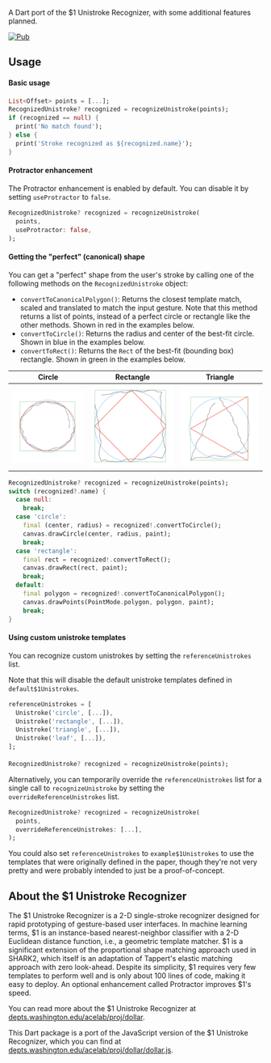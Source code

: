 A Dart port of the $1 Unistroke Recognizer, with some additional features planned.

[![Pub](https://img.shields.io/pub/v/one_dollar_unistroke_recognizer.svg)](https://pub.dev/packages/one_dollar_unistroke_recognizer)

## Usage

#### Basic usage

```dart
List<Offset> points = [...];
RecognizedUnistroke? recognized = recognizeUnistroke(points);
if (recognized == null) {
  print('No match found');
} else {
  print('Stroke recognized as ${recognized.name}');
}
```

#### Protractor enhancement

The Protractor enhancement is enabled by default. You can disable it by setting `useProtractor` to `false`.

```dart
RecognizedUnistroke? recognized = recognizeUnistroke(
  points,
  useProtractor: false,
);
```

#### Getting the "perfect" (canonical) shape

You can get a "perfect" shape from the user's stroke by calling one of the following methods on the `RecognizedUnistroke` object:
- `convertToCanonicalPolygon()`: Returns the closest template match, scaled and translated to match the input gesture. Note that this method returns a list of points, instead of a perfect circle or rectangle like the other methods. Shown in red in the examples below.
- `convertToCircle()`: Returns the radius and center of the best-fit circle. Shown in blue in the examples below.
- `convertToRect()`: Returns the `Rect` of the best-fit (bounding box) rectangle. Shown in green in the examples below.

<!-- Show examples from the test/goldens folder in a table -->
| Circle | Rectangle | Triangle |
| -- | -- | -- |
| ![Circle](test/goldens/circle.png) | ![Rectangle](test/goldens/rectangle.png) | ![Triangle](test/goldens/triangle.png) |

```dart
RecognizedUnistroke? recognized = recognizeUnistroke(points);
switch (recognized?.name) {
  case null:
    break;
  case 'circle':
    final (center, radius) = recognized!.convertToCircle();
    canvas.drawCircle(center, radius, paint);
    break;
  case 'rectangle':
    final rect = recognized!.convertToRect();
    canvas.drawRect(rect, paint);
    break;
  default:
    final polygon = recognized!.convertToCanonicalPolygon();
    canvas.drawPoints(PointMode.polygon, polygon, paint);
    break;
}
```

#### Using custom unistroke templates

You can recognize custom unistrokes by setting the `referenceUnistrokes` list.

Note that this will disable the default unistroke templates defined in `default$1Unistrokes`.

```dart
referenceUnistrokes = [
  Unistroke('circle', [...]),
  Unistroke('rectangle', [...]),
  Unistroke('triangle', [...]),
  Unistroke('leaf', [...]),
];

RecognizedUnistroke? recognized = recognizeUnistroke(points);
```

Alternatively, you can temporarily override the `referenceUnistrokes` list for a single call to `recognizeUnistroke` by setting the `overrideReferenceUnistrokes` list.

```dart
RecognizedUnistroke? recognized = recognizeUnistroke(
  points,
  overrideReferenceUnistrokes: [...],
);
```

You could also set `referenceUnistrokes` to `example$1Unistrokes` to use the templates that were originally defined in the paper, though they're not very pretty and were probably intended to just be a proof-of-concept.

## About the $1 Unistroke Recognizer

The $1 Unistroke Recognizer is a 2-D single-stroke recognizer designed for rapid prototyping of gesture-based user interfaces. In machine learning terms, $1 is an instance-based nearest-neighbor classifier with a 2-D Euclidean distance function, i.e., a geometric template matcher. $1 is a significant extension of the proportional shape matching approach used in SHARK2, which itself is an adaptation of Tappert's elastic matching approach with zero look-ahead. Despite its simplicity, $1 requires very few templates to perform well and is only about 100 lines of code, making it easy to deploy. An optional enhancement called Protractor improves $1's speed. 

You can read more about the $1 Unistroke Recognizer at [depts.washington.edu/acelab/proj/dollar](https://depts.washington.edu/acelab/proj/dollar/index.html).

This Dart package is a port of the JavaScript version of the $1 Unistroke Recognizer, which you can find at [depts.washington.edu/acelab/proj/dollar/dollar.js](https://depts.washington.edu/acelab/proj/dollar/dollar.js).
